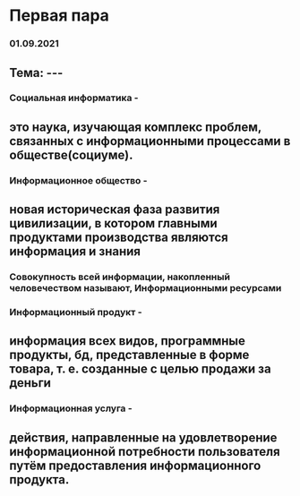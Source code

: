 # Первая пара
### 01.09.2021

## Тема: ---

### Социальная информатика - 
## это наука, изучающая комплекс проблем, связанных с информационными процессами в обществе(социуме).

### Информационное общество - 
## новая историческая фаза развития цивилизации, в котором главными продуктами производства являются информация и знания

### Совокупность всей информации, накопленный человечеством называют, Информационными ресурсами

### Информационный продукт -
## информация всех видов, программные продукты, бд, представленные в форме товара, т. е. созданные с целью продажи за деньги

### Информационная услуга - 
## действия, направленные на удовлетворение информационной потребности пользователя путём предоставления информационного продукта.
